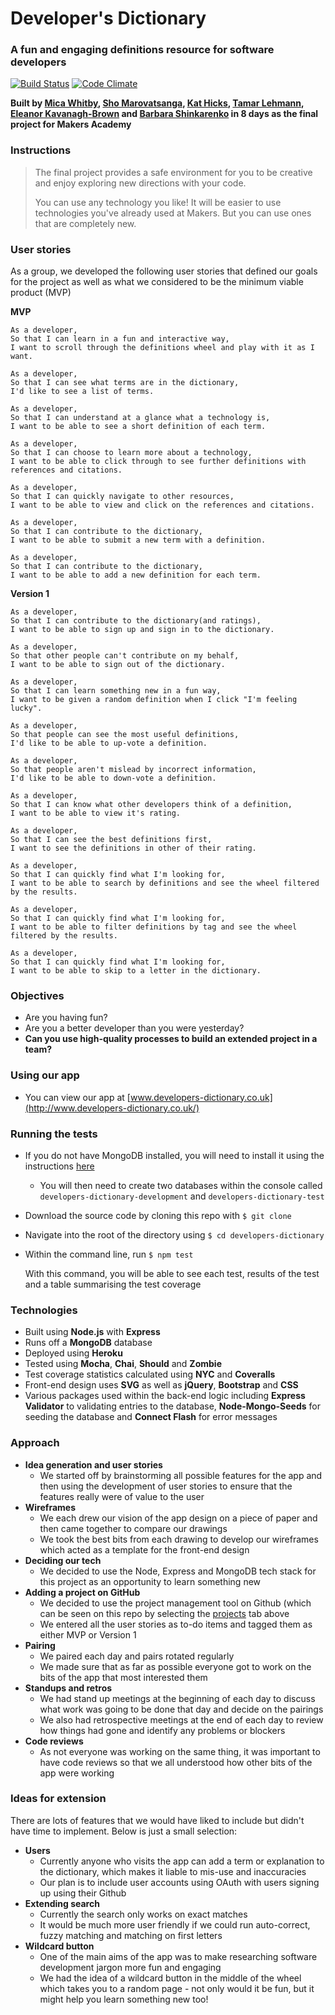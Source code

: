 # Developer's Dictionary
### A fun and engaging definitions resource for software developers

[![Build Status](https://travis-ci.org/KatHicks/developers-dictionary.svg?branch=master)](https://travis-ci.org/KatHicks/developers-dictionary) [![Code Climate](https://codeclimate.com/github/KatHicks/developers-dictionary/badges/gpa.svg)](https://codeclimate.com/github/KatHicks/developers-dictionary)

**Built by [Mica Whitby](https://github.com/MicaW), [Sho Marovatsanga](https://github.com/Taziva), [Kat Hicks](https://github.com/KatHicks), [Tamar Lehmann](https://github.com/tamarlehmann), [Eleanor Kavanagh-Brown](https://github.com/bnzene) and [Barbara Shinkarenko](https://github.com/varvarra) in 8 days as the final project for Makers Academy**

### Instructions

>The final project provides a safe environment for you to be creative and enjoy exploring new directions with your code.
>
>You can use any technology you like! It will be easier to use technologies you've already used at Makers. But you can use ones that are completely new.

### User stories

As a group, we developed the following user stories that defined our goals for the project as well as what we considered to be the minimum viable product (MVP)

**MVP**

```
As a developer,
So that I can learn in a fun and interactive way,
I want to scroll through the definitions wheel and play with it as I want.

As a developer,
So that I can see what terms are in the dictionary,
I'd like to see a list of terms.

As a developer,
So that I can understand at a glance what a technology is,
I want to be able to see a short definition of each term.

As a developer,
So that I can choose to learn more about a technology,
I want to be able to click through to see further definitions with references and citations.

As a developer,
So that I can quickly navigate to other resources,
I want to be able to view and click on the references and citations.

As a developer,
So that I can contribute to the dictionary,
I want to be able to submit a new term with a definition.

As a developer,
So that I can contribute to the dictionary,
I want to be able to add a new definition for each term.
```

  **Version 1**

```
As a developer,
So that I can contribute to the dictionary(and ratings),
I want to be able to sign up and sign in to the dictionary.

As a developer,
So that other people can't contribute on my behalf,
I want to be able to sign out of the dictionary.

As a developer,
So that I can learn something new in a fun way,
I want to be given a random definition when I click "I'm feeling lucky".

As a developer,
So that people can see the most useful definitions,
I'd like to be able to up-vote a definition.

As a developer,
So that people aren't mislead by incorrect information,
I'd like to be able to down-vote a definition.

As a developer,
So that I can know what other developers think of a definition,
I want to be able to view it's rating.

As a developer,
So that I can see the best definitions first,
I want to see the definitions in other of their rating.

As a developer,
So that I can quickly find what I'm looking for,
I want to be able to search by definitions and see the wheel filtered by the results.

As a developer,
So that I can quickly find what I'm looking for,
I want to be able to filter definitions by tag and see the wheel filtered by the results.

As a developer,
So that I can quickly find what I'm looking for,
I want to be able to skip to a letter in the dictionary.

```

### Objectives

* Are you having fun?
* Are you a better developer than you were yesterday?
* **Can you use high-quality processes to build an extended project in a team?**

### Using our app

* You can view our app at [www.developers-dictionary.co.uk](http://www.developers-dictionary.co.uk/)

### Running the tests

* If you do not have MongoDB installed, you will need to install it using the instructions [here](http://treehouse.github.io/installation-guides/mac/mongo-mac.html)
  * You will then need to create two databases within the console called `developers-dictionary-development` and `developers-dictionary-test`
* Download the source code by cloning this repo with `$ git clone`
* Navigate into the root of the directory using `$ cd developers-dictionary`
* Within the command line, run `$ npm test`

  With this command, you will be able to see each test, results of the test and a table summarising the test coverage

### Technologies

* Built using **Node.js** with **Express**
* Runs off a **MongoDB** database
* Deployed using **Heroku**
* Tested using **Mocha**, **Chai**, **Should** and **Zombie**
* Test coverage statistics calculated using **NYC** and **Coveralls**
* Front-end design uses **SVG** as well as **jQuery**, **Bootstrap** and **CSS**
* Various packages used within the back-end logic including **Express Validator** to validating entries to the database, **Node-Mongo-Seeds** for seeding the database and **Connect Flash** for error messages

### Approach

* **Idea generation and user stories**
  * We started off by brainstorming all possible features for the app and then using the development of user stories to ensure that the features really were of value to the user
* **Wireframes**
  * We each drew our vision of the app design on a piece of paper and then came together to compare our drawings
  * We took the best bits from each drawing to develop our wireframes which acted as a template for the front-end design
* **Deciding our tech**
  * We decided to use the Node, Express and MongoDB tech stack for this project as an opportunity to learn something new
* **Adding a project on GitHub**
  * We decided to use the project management tool on Github (which can be seen on this repo by selecting the [projects](https://github.com/KatHicks/developers-dictionary/projects/1) tab above
  * We entered all the user stories as to-do items and tagged them as either MVP or Version 1
* **Pairing**
  * We paired each day and pairs rotated regularly
  * We made sure that as far as possible everyone got to work on the bits of the app that most interested them
* **Standups and retros**
  * We had stand up meetings at the beginning of each day to discuss what work was going to be done that day and decide on the pairings
  * We also had retrospective meetings at the end of each day to review how things had gone and identify any problems or blockers
* **Code reviews**
  * As not everyone was working on the same thing, it was important to have code reviews so that we all understood how other bits of the app were working

### Ideas for extension

There are lots of features that we would have liked to include but didn't have time to implement. Below is just a small selection:

* **Users**
  * Currently anyone who visits the app can add a term or explanation to the dictionary, which makes it liable to mis-use and inaccuracies
  * Our plan is to include user accounts using OAuth with users signing up using their Github
* **Extending search**
  * Currently the search only works on exact matches
  * It would be much more user friendly if we could run auto-correct, fuzzy matching and matching on first letters
* **Wildcard button**
  * One of the main aims of the app was to make researching software development jargon more fun and engaging
  * We had the idea of a wildcard button in the middle of the wheel which takes you to a random page - not only would it be fun, but it might help you learn something new too!
